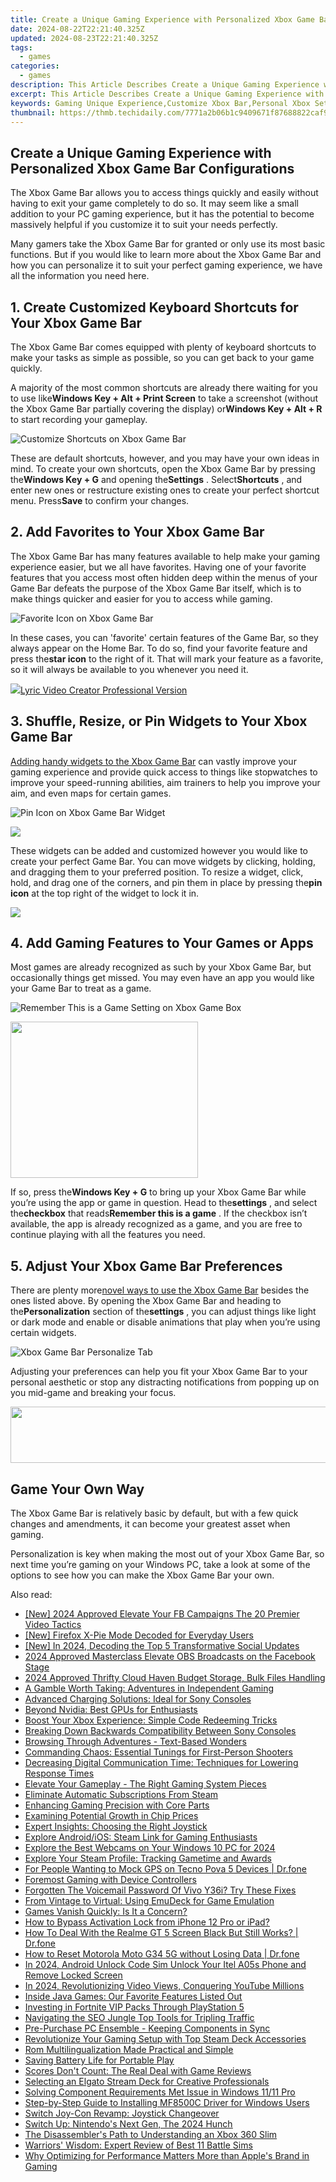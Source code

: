 ```yaml
---
title: Create a Unique Gaming Experience with Personalized Xbox Game Bar Configurations
date: 2024-08-22T22:21:40.325Z
updated: 2024-08-23T22:21:40.325Z
tags:
  - games
categories:
  - games
description: This Article Describes Create a Unique Gaming Experience with Personalized Xbox Game Bar Configurations
excerpt: This Article Describes Create a Unique Gaming Experience with Personalized Xbox Game Bar Configurations
keywords: Gaming Unique Experience,Customize Xbox Bar,Personal Xbox Settings,Unique Play Console,Tailored Gamebar UI,Xbox Personalization,One-of-a-Kind Gaming
thumbnail: https://thmb.techidaily.com/7771a2b06b1c9409671f87688822caf9758687ec74141e34200890076f60dc1f.jpg
---
```


## Create a Unique Gaming Experience with Personalized Xbox Game Bar Configurations

 The Xbox Game Bar allows you to access things quickly and easily without having to exit your game completely to do so. It may seem like a small addition to your PC gaming experience, but it has the potential to become massively helpful if you customize it to suit your needs perfectly.

 Many gamers take the Xbox Game Bar for granted or only use its most basic functions. But if you would like to learn more about the Xbox Game Bar and how you can personalize it to suit your perfect gaming experience, we have all the information you need here.

## 1\. Create Customized Keyboard Shortcuts for Your Xbox Game Bar

 The Xbox Game Bar comes equipped with plenty of keyboard shortcuts to make your tasks as simple as possible, so you can get back to your game quickly.

 A majority of the most common shortcuts are already there waiting for you to use like**Windows Key + Alt + Print Screen** to take a screenshot (without the Xbox Game Bar partially covering the display) or**Windows Key + Alt + R** to start recording your gameplay.

![Customize Shortcuts on Xbox Game Bar](https://static1.makeuseofimages.com/wordpress/wp-content/uploads/2023/09/customize-shortcuts-on-xbox-game-bar.jpg)

 These are default shortcuts, however, and you may have your own ideas in mind. To create your own shortcuts, open the Xbox Game Bar by pressing the**Windows Key + G** and opening the**Settings** . Select**Shortcuts** , and enter new ones or restructure existing ones to create your perfect shortcut menu. Press**Save** to confirm your changes.

## 2\. Add Favorites to Your Xbox Game Bar

 The Xbox Game Bar has many features available to help make your gaming experience easier, but we all have favorites. Having one of your favorite features that you access most often hidden deep within the menus of your Game Bar defeats the purpose of the Xbox Game Bar itself, which is to make things quicker and easier for you to access while gaming.

![Favorite Icon on Xbox Game Bar](https://static1.makeuseofimages.com/wordpress/wp-content/uploads/2023/09/favorite-icon-on-xbox-game-bar.jpg)

 In these cases, you can 'favorite' certain features of the Game Bar, so they always appear on the Home Bar. To do so, find your favorite feature and press the**star icon** to the right of it. That will mark your feature as a favorite, so it will always be available to you whenever you need it.

<!-- affiliate ads begin -->
<a href="https://secure.2checkout.com/order/checkout.php?PRODS=11224199&QTY=1&AFFILIATE=108875&CART=1"><img src="https://secure.avangate.com/images/merchant/e09fdffe648a30658a9657bbed7b2388/products/copy_boxshot_lyricvideo.png" border="0">Lyric Video Creator Professional Version</a>
<!-- affiliate ads end -->
## 3\. Shuffle, Resize, or Pin Widgets to Your Xbox Game Bar

[Adding handy widgets to the Xbox Game Bar](https://www.makeuseof.com/windows-game-bar-add-widgets/) can vastly improve your gaming experience and provide quick access to things like stopwatches to improve your speed-running abilities, aim trainers to help you improve your aim, and even maps for certain games.

![Pin Icon on Xbox Game Bar Widget](https://static1.makeuseofimages.com/wordpress/wp-content/uploads/2023/09/pin-icon-on-xbox-game-bar-widget.jpg)

<!-- affiliate ads begin -->
<a href="https://secure.2checkout.com/order/checkout.php?PRODS=3851655&QTY=1&AFFILIATE=108875&CART=1"><img src="http://www.aiseesoft.com/avangate/30p/banner.jpg" border="0"></a>
<!-- affiliate ads end -->
 These widgets can be added and customized however you would like to create your perfect Game Bar. You can move widgets by clicking, holding, and dragging them to your preferred position. To resize a widget, click, hold, and drag one of the corners, and pin them in place by pressing the**pin icon** at the top right of the widget to lock it in.

<!-- affiliate ads begin -->
<a href="https://store.movavi.com/affiliate.php?ACCOUNT=MOVAVI&AFFILIATE=108875&PATH=https%3A%2F%2Fwww.movavi.com%3FAFFILIATE%3D108875%26RESOURCE%3DMovavi%2BVideo%2BEditor%2Bbox"><img src="https://mcusercontent.com/0885a03ded3d480dca9287f12/images/6d3207fd-9f15-4c21-f0ad-59c68e6a7e2a.png" border="0"></a>
<!-- affiliate ads end -->
## 4\. Add Gaming Features to Your Games or Apps

 Most games are already recognized as such by your Xbox Game Bar, but occasionally things get missed. You may even have an app you would like your Game Bar to treat as a game.

![Remember This is a Game Setting on Xbox Game Box](https://static1.makeuseofimages.com/wordpress/wp-content/uploads/2023/09/remember-this-is-a-game-setting-on-xbox-game-box.jpg)

<!-- affiliate ads begin -->
<a href="https://homestyler.sjv.io/c/5597632/2044747/22993" target="_top" id="2044747"><img src="//a.impactradius-go.com/display-ad/22993-2044747" border="0" alt="" width="300" height="250"/></a><img height="0" width="0" src="https://imp.pxf.io/i/5597632/2044747/22993" style="position:absolute;visibility:hidden;" border="0" />
<!-- affiliate ads end -->
 If so, press the**Windows Key + G** to bring up your Xbox Game Bar while you’re using the app or game in question. Head to the**settings** , and select the**checkbox** that reads**Remember this is a game** . If the checkbox isn’t available, the app is already recognized as a game, and you are free to continue playing with all the features you need.

<!-- affiliate ads begin -->

<!-- affiliate ads end -->
## 5\. Adjust Your Xbox Game Bar Preferences

 There are plenty more[novel ways to use the Xbox Game Bar](https://www.makeuseof.com/tag/ways-to-use-windows-10-game-bar/) besides the ones listed above. By opening the Xbox Game Bar and heading to the**Personalization** section of the**settings** , you can adjust things like light or dark mode and enable or disable animations that play when you’re using certain widgets.

![Xbox Game Bar Personalize Tab](https://static1.makeuseofimages.com/wordpress/wp-content/uploads/2023/09/xbox-game-bar-personalize-tab.jpg)

 Adjusting your preferences can help you fit your Xbox Game Bar to your personal aesthetic or stop any distracting notifications from popping up on you mid-game and breaking your focus.

<!-- affiliate ads begin -->
<a href="https://laganoo.pxf.io/c/5597632/1657399/16446" target="_top" id="1657399"><img src="//a.impactradius-go.com/display-ad/16446-1657399" border="0" alt="" width="728" height="90"/></a><img height="0" width="0" src="https://imp.pxf.io/i/5597632/1657399/16446" style="position:absolute;visibility:hidden;" border="0" />
<!-- affiliate ads end -->
## Game Your Own Way

 The Xbox Game Bar is relatively basic by default, but with a few quick changes and amendments, it can become your greatest asset when gaming.

 Personalization is key when making the most out of your Xbox Game Bar, so next time you’re gaming on your Windows PC, take a look at some of the options to see how you can make the Xbox Game Bar your own.


<ins class="adsbygoogle"
     style="display:block"
     data-ad-format="autorelaxed"
     data-ad-client="ca-pub-7571918770474297"
     data-ad-slot="1223367746"></ins>



<ins class="adsbygoogle"
     style="display:block"
     data-ad-client="ca-pub-7571918770474297"
     data-ad-slot="8358498916"
     data-ad-format="auto"
     data-full-width-responsive="true"></ins>

<span class="atpl-alsoreadstyle">Also read:</span>
<div><ul>
<li><a href="https://facebook-clips.techidaily.com/new-2024-approved-elevate-your-fb-campaigns-the-20-premier-video-tactics/"><u>[New] 2024 Approved  Elevate Your FB Campaigns  The 20 Premier Video Tactics</u></a></li>
<li><a href="https://fox-glue.techidaily.com/new-firefox-x-pie-mode-decoded-for-everyday-users/"><u>[New] Firefox X-Pie Mode Decoded for Everyday Users</u></a></li>
<li><a href="https://facebook-video-content.techidaily.com/new-in-2024-decoding-the-top-5-transformative-social-updates/"><u>[New] In 2024, Decoding the Top 5 Transformative Social Updates</u></a></li>
<li><a href="https://screen-mirroring-recording.techidaily.com/2024-approved-masterclass-elevate-obs-broadcasts-on-the-facebook-stage/"><u>2024 Approved  Masterclass  Elevate OBS Broadcasts on the Facebook Stage</u></a></li>
<li><a href="https://fox-boxes.techidaily.com/2024-approved-thrifty-cloud-haven-budget-storage-bulk-files-handling/"><u>2024 Approved  Thrifty Cloud Haven  Budget Storage, Bulk Files Handling</u></a></li>
<li><a href="https://games-able.techidaily.com/a-gamble-worth-taking-adventures-in-independent-gaming/"><u>A Gamble Worth Taking: Adventures in Independent Gaming</u></a></li>
<li><a href="https://games-able.techidaily.com/advanced-charging-solutions-ideal-for-sony-consoles/"><u>Advanced Charging Solutions: Ideal for Sony Consoles</u></a></li>
<li><a href="https://games-able.techidaily.com/beyond-nvidia-best-gpus-for-enthusiasts/"><u>Beyond Nvidia: Best GPUs for Enthusiasts</u></a></li>
<li><a href="https://games-able.techidaily.com/boost-your-xbox-experience-simple-code-redeeming-tricks/"><u>Boost Your Xbox Experience: Simple Code Redeeming Tricks</u></a></li>
<li><a href="https://games-able.techidaily.com/breaking-down-backwards-compatibility-between-sony-consoles/"><u>Breaking Down Backwards Compatibility Between Sony Consoles</u></a></li>
<li><a href="https://games-able.techidaily.com/browsing-through-adventures-text-based-wonders/"><u>Browsing Through Adventures - Text-Based Wonders</u></a></li>
<li><a href="https://games-able.techidaily.com/commanding-chaos-essential-tunings-for-first-person-shooters/"><u>Commanding Chaos: Essential Tunings for First-Person Shooters</u></a></li>
<li><a href="https://games-able.techidaily.com/decreasing-digital-communication-time-techniques-for-lowering-response-times/"><u>Decreasing Digital Communication Time: Techniques for Lowering Response Times</u></a></li>
<li><a href="https://games-able.techidaily.com/elevate-your-gameplay-the-right-gaming-system-pieces/"><u>Elevate Your Gameplay - The Right Gaming System Pieces</u></a></li>
<li><a href="https://games-able.techidaily.com/eliminate-automatic-subscriptions-from-steam/"><u>Eliminate Automatic Subscriptions From Steam</u></a></li>
<li><a href="https://games-able.techidaily.com/enhancing-gaming-precision-with-core-parts/"><u>Enhancing Gaming Precision with Core Parts</u></a></li>
<li><a href="https://games-able.techidaily.com/examining-potential-growth-in-chip-prices/"><u>Examining Potential Growth in Chip Prices</u></a></li>
<li><a href="https://games-able.techidaily.com/expert-insights-choosing-the-right-joystick/"><u>Expert Insights: Choosing the Right Joystick</u></a></li>
<li><a href="https://games-able.techidaily.com/explore-androidios-steam-link-for-gaming-enthusiasts/"><u>Explore Android/iOS: Steam Link for Gaming Enthusiasts</u></a></li>
<li><a href="https://digital-screen-recording.techidaily.com/explore-the-best-webcams-on-your-windows-10-pc-for-2024/"><u>Explore the Best Webcams on Your Windows 10 PC for 2024</u></a></li>
<li><a href="https://games-able.techidaily.com/explore-your-steam-profile-tracking-gametime-and-awards/"><u>Explore Your Steam Profile: Tracking Gametime and Awards</u></a></li>
<li><a href="https://android-location.techidaily.com/for-people-wanting-to-mock-gps-on-tecno-pova-5-devices-drfone-by-drfone-virtual/"><u>For People Wanting to Mock GPS on Tecno Pova 5 Devices | Dr.fone</u></a></li>
<li><a href="https://games-able.techidaily.com/foremost-gaming-with-device-controllers/"><u>Foremost Gaming with Device Controllers</u></a></li>
<li><a href="https://unlock-android.techidaily.com/forgotten-the-voicemail-password-of-vivo-y36i-try-these-fixes-by-drfone-android/"><u>Forgotten The Voicemail Password Of Vivo Y36i? Try These Fixes</u></a></li>
<li><a href="https://games-able.techidaily.com/from-vintage-to-virtual-using-emudeck-for-game-emulation/"><u>From Vintage to Virtual: Using EmuDeck for Game Emulation</u></a></li>
<li><a href="https://games-able.techidaily.com/games-vanish-quickly-is-it-a-concern/"><u>Games Vanish Quickly: Is It a Concern?</u></a></li>
<li><a href="https://activate-lock.techidaily.com/how-to-bypass-activation-lock-from-iphone-12-pro-or-ipad-by-drfone-ios/"><u>How to Bypass Activation Lock from iPhone 12 Pro or iPad?</u></a></li>
<li><a href="https://change-location.techidaily.com/how-to-deal-with-the-realme-gt-5-screen-black-but-still-works-drfone-by-drfone-fix-android-problems-fix-android-problems/"><u>How To Deal With the Realme GT 5 Screen Black But Still Works? | Dr.fone</u></a></li>
<li><a href="https://techidaily.com/how-to-reset-motorola-moto-g34-5g-without-losing-data-drfone-by-drfone-reset-android-reset-android/"><u>How to Reset Motorola Moto G34 5G without Losing Data | Dr.fone</u></a></li>
<li><a href="https://sim-unlock.techidaily.com/in-2024-android-unlock-code-sim-unlock-your-itel-a05s-phone-and-remove-locked-screen-by-drfone-android/"><u>In 2024, Android Unlock Code Sim Unlock Your Itel A05s Phone and Remove Locked Screen</u></a></li>
<li><a href="https://youtube-help.techidaily.com/in-2024-revolutionizing-video-views-conquering-youtube-millions/"><u>In 2024, Revolutionizing Video Views, Conquering YouTube Millions</u></a></li>
<li><a href="https://games-able.techidaily.com/inside-java-games-our-favorite-features-listed-out/"><u>Inside Java Games: Our Favorite Features Listed Out</u></a></li>
<li><a href="https://games-able.techidaily.com/investing-in-fortnite-vip-packs-through-playstation-5/"><u>Investing in Fortnite VIP Packs Through PlayStation 5</u></a></li>
<li><a href="https://youtube-blog.techidaily.com/ating-the-seo-jungle-top-tools-for-tripling-traffic/"><u>Navigating the SEO Jungle  Top Tools for Tripling Traffic</u></a></li>
<li><a href="https://games-able.techidaily.com/pre-purchase-pc-ensemble-keeping-components-in-sync/"><u>Pre-Purchase PC Ensemble - Keeping Components in Sync</u></a></li>
<li><a href="https://games-able.techidaily.com/revolutionize-your-gaming-setup-with-top-steam-deck-accessories/"><u>Revolutionize Your Gaming Setup with Top Steam Deck Accessories</u></a></li>
<li><a href="https://games-able.techidaily.com/rom-multilingualization-made-practical-and-simple/"><u>Rom Multilingualization Made Practical and Simple</u></a></li>
<li><a href="https://games-able.techidaily.com/saving-battery-life-for-portable-play/"><u>Saving Battery Life for Portable Play</u></a></li>
<li><a href="https://games-able.techidaily.com/scores-dont-count-the-real-deal-with-game-reviews/"><u>Scores Don't Count: The Real Deal with Game Reviews</u></a></li>
<li><a href="https://games-able.techidaily.com/selecting-an-elgato-stream-deck-for-creative-professionals/"><u>Selecting an Elgato Stream Deck for Creative Professionals</u></a></li>
<li><a href="https://games-able.techidaily.com/solving-component-requirements-met-issue-in-windows-1111-pro/"><u>Solving Component Requirements Met Issue in Windows 11/11 Pro</u></a></li>
<li><a href="https://hardware-help.techidaily.com/step-by-step-guide-to-installing-mf8500c-driver-for-windows-users/"><u>Step-by-Step Guide to Installing MF8500C Driver for Windows Users</u></a></li>
<li><a href="https://games-able.techidaily.com/switch-joy-con-revamp-joystick-changeover/"><u>Switch Joy-Con Revamp: Joystick Changeover</u></a></li>
<li><a href="https://games-able.techidaily.com/switch-up-nintendos-next-gen-the-2024-hunch/"><u>Switch Up: Nintendo's Next Gen, The 2024 Hunch</u></a></li>
<li><a href="https://games-able.techidaily.com/the-disassemblers-path-to-understanding-an-xbox-360-slim/"><u>The Disassembler's Path to Understanding an Xbox 360 Slim</u></a></li>
<li><a href="https://games-able.techidaily.com/warriors-wisdom-expert-review-of-best-11-battle-sims/"><u>Warriors' Wisdom: Expert Review of Best 11 Battle Sims</u></a></li>
<li><a href="https://games-able.techidaily.com/why-optimizing-for-performance-matters-more-than-apples-brand-in-gaming/"><u>Why Optimizing for Performance Matters More than Apple's Brand in Gaming</u></a></li>
</ul></div>

